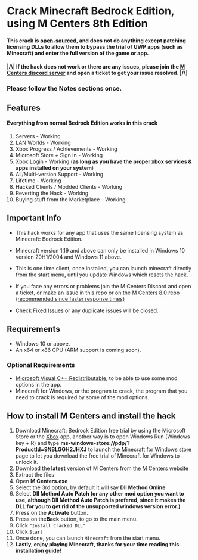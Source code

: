 # Crack Minecraft Bedrock Edition, using M Centers 8th Edition

#### This crack is [open-sourced](https://github.com/tinedpakgamer/M-Centers-8.0), and does not do anything except patching licensing DLLs to allow them to bypass the trial of UWP apps (such as Minecraft) and enter the full version of the game or app.

#### |/\\|   If the hack does not work or there are any issues, please join the [M Centers discord server](https://dsc.gg/mcenters) and open a ticket to get your issue resolved.  |/\\|

### Please follow the Notes sections once.

## Features
#### Everything from normal Bedrock Edition works in this crack
1. Servers - Working
2. LAN Worlds - Working
3. Xbox Progress / Achievements - Working
4. Microsoft Store + Sign In - Working
5. Xbox Login - Working (**as long as you have the proper xbox services & apps installed on your system**)
6. All/Multi-version Support - Working
7. Lifetime - Working
8. Hacked Clients / Modded Clients - Working
9. Reverting the Hack - Working
10. Buying stuff from the Marketplace - Working

## Important Info
  - This hack works for any app that uses the same licensing system as Minecraft: Bedrock Edition.
  - Minecraft version 1.19 and above can only be installed in Windows 10 version 20H1/2004 and Windows 11 above.
  - This is one time client, once installed, you can launch minecraft directly from the start menu, until you update Windows which resets the hack.
  - If you face any errors or problems join the M Centers Discord and open a ticket, or [make an issue](https://github.com/QwertyTheCoder/Minecraft-bedrock-cracked/issues) in this repo or on the [M Centers 8.0 repo (recommended since faster response times)](https://github.com/tinedpakgamer/M-Centers-8.0)

  - Check [Fixed Issues](https://github.com/QwertyTheCoder/Minecraft-bedrock-cracked/issues?q=label%3Adocumentation) or any duplicate issues will be closed.

## Requirements
  - Windows 10 or above.
  - An x64 or x86 CPU (ARM support is coming soon).

### Optional Requirements
  - [Microsoft Visual C++ Redistributable](https://aka.ms/vs/17/release/vc_redist.x64.exe), to be able to use some mod options in the app.
  - Minecraft for Windows, or the program to crack, the program that you need to crack is required by some of the mod options.

<h2>How to install M Centers and install the hack</h2>
<ol>
    <li>Download Minecraft: Bedrock Edition free trial by using the Microsoft Store or the <a href="https://www.xbox.com/games/store/minecraft-for-windows/9NBLGGH2JHXJ">Xbox</a> app, another way is to open Windows Run (Windows key + R) and type <strong>ms-windows-store://pdp/?ProductId=9NBLGGH2JHXJ</strong> to launch the Minecraft for Windows store page to let you download the free trial of Minecraft for Windows to unlock it.</li>
    <li>Download the <strong>latest</strong> version of M Centers from <a href="https://mcenters.net/Downloads/M-Centers-8th-Edition/">the M Centers website</a></li>
    <li>Extract the files</li>
    <li>Open <strong>M Centers.exe</strong></li>
    <li>Select the 3rd option, by default it will say <strong>Dll Method Online</strong></li>
    <li>Select <strong>Dll Method Auto Patch (or any other mod option you want to use, although Dll Method Auto Patch is prefered, since it makes the DLL for you to get rid of the unsupported windows version error.)</strong></li>
    <li>Press on the <strong>Activate</strong> button.</li>
    <li>Press on the<strong>Back</strong> button, to go to the main menu.</li>
    <li>Click <code>"Install Cracked DLL"</code></li>
    <li>Click <code>Start</code></li>
    <li>Once done, you can launch <code>Minecraft</code> from the start menu.</li>  
    <li><strong>Lastly, enjoy playing Minecraft, thanks for your time reading this installation guide!</strong></li>  
</ol>
